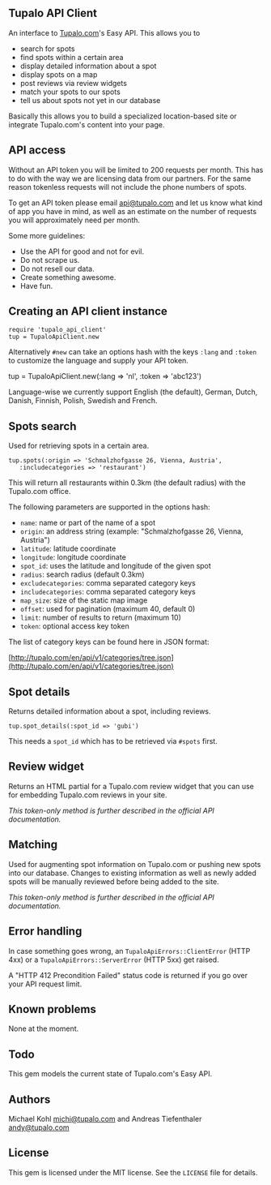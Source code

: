 Tupalo API Client
---

An interface to [Tupalo.com](Tupalo.com)'s Easy API. This allows you
to

* search for spots
* find spots within a certain area
* display detailed information about a spot
* display spots on a map
* post reviews via review widgets
* match your spots to our spots
* tell us about spots not yet in our database

Basically this allows you to build a specialized location-based site
or integrate Tupalo.com's content into your page.

API access
---

Without an API token you will be limited to 200 requests per
month. This has to do with the way we are licensing data from our
partners. For the same reason tokenless requests will not include the
phone numbers of spots.

To get an API token please email api@tupalo.com and let us know what
kind of app you have in mind, as well as an estimate on the number of
requests you will approximately need per month.

Some more guidelines:

* Use the API for good and not for evil.
* Do not scrape us.
* Do not resell our data.
* Create something awesome.
* Have fun.

Creating an API client instance
---

    require 'tupalo_api_client'
    tup = TupaloApiClient.new

Alternatively `#new` can take an options hash with the keys `:lang`
and `:token` to customize the language and supply your API token.

   tup = TupaloApiClient.new(:lang => 'nl', :token => 'abc123')

Language-wise we currently support English (the default), German, Dutch,
Danish, Finnish, Polish, Swedish and French.

Spots search
---

Used for retrieving spots in a certain area.

    tup.spots(:origin => 'Schmalzhofgasse 26, Vienna, Austria',
       :includecategories => 'restaurant')

This will return all restaurants within 0.3km (the default radius)
with the Tupalo.com office.

The following parameters are supported in the options hash:

* `name`: name or part of the name of a spot
* `origin`: an address string (example: "Schmalzhofgasse 26, Vienna, Austria")
* `latitude`: latitude coordinate
* `longitude`: longitude coordinate
* `spot_id`: uses the latitude and longitude of the given spot
* `radius`: search radius (default 0.3km)
* `excludecategories`: comma separated category keys
* `includecategories`: comma separated category keys
* `map_size`: size of the static map image
* `offset`: used for pagination (maximum 40, default 0)
* `limit`: number of results to return (maximum 10)
* `token`: optional access key token

The list of category keys can be found here in JSON format:

[http://tupalo.com/en/api/v1/categories/tree.json](http://tupalo.com/en/api/v1/categories/tree.json)

Spot details
---

Returns detailed information about a spot, including reviews.

    tup.spot_details(:spot_id => 'gubi')

This needs a `spot_id` which has to be retrieved via `#spots` first.

Review widget
---

Returns an HTML partial for a Tupalo.com review widget that you can
use for embedding Tupalo.com reviews in your site.

_This token-only method is further described in the official API
documentation._

Matching
---

Used for augmenting spot information on Tupalo.com or pushing new
spots into our database. Changes to existing information as well as
newly added spots will be manually reviewed before being added to the
site.

_This token-only method is further described in the official API
documentation._

Error handling
---

In case something goes wrong, an `TupaloApiErrors::ClientError` (HTTP
4xx) or a `TupaloApiErrors::ServerError` (HTTP 5xx) get raised.

A "HTTP 412 Precondition Failed" status code is returned if you go
over your API request limit.

Known problems
---

None at the moment.

Todo
---

This gem models the current state of Tupalo.com's Easy API.

Authors
---

Michael Kohl <michi@tupalo.com> and Andreas Tiefenthaler <andy@tupalo.com>

License
---

This gem is licensed under the MIT license. See the `LICENSE` file for details.
